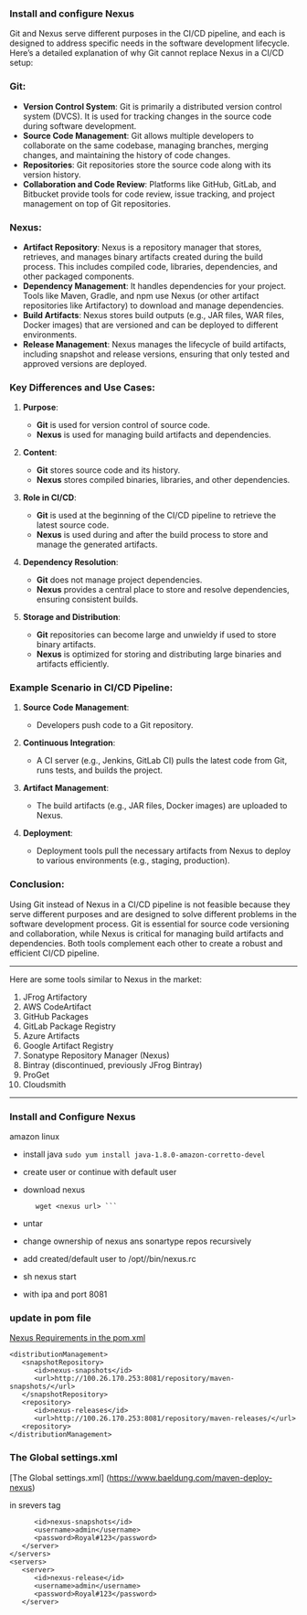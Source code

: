 ### Install and configure Nexus
Git and Nexus serve different purposes in the CI/CD pipeline, and each is designed to address specific needs in the software development lifecycle. Here’s a detailed explanation of why Git cannot replace Nexus in a CI/CD setup:

### Git:
- **Version Control System**: Git is primarily a distributed version control system (DVCS). It is used for tracking changes in the source code during software development.
- **Source Code Management**: Git allows multiple developers to collaborate on the same codebase, managing branches, merging changes, and maintaining the history of code changes.
- **Repositories**: Git repositories store the source code along with its version history.
- **Collaboration and Code Review**: Platforms like GitHub, GitLab, and Bitbucket provide tools for code review, issue tracking, and project management on top of Git repositories.

### Nexus:
- **Artifact Repository**: Nexus is a repository manager that stores, retrieves, and manages binary artifacts created during the build process. This includes compiled code, libraries, dependencies, and other packaged components.
- **Dependency Management**: It handles dependencies for your project. Tools like Maven, Gradle, and npm use Nexus (or other artifact repositories like Artifactory) to download and manage dependencies.
- **Build Artifacts**: Nexus stores build outputs (e.g., JAR files, WAR files, Docker images) that are versioned and can be deployed to different environments.
- **Release Management**: Nexus manages the lifecycle of build artifacts, including snapshot and release versions, ensuring that only tested and approved versions are deployed.

### Key Differences and Use Cases:
1. **Purpose**:
   - **Git** is used for version control of source code.
   - **Nexus** is used for managing build artifacts and dependencies.

2. **Content**:
   - **Git** stores source code and its history.
   - **Nexus** stores compiled binaries, libraries, and other dependencies.

3. **Role in CI/CD**:
   - **Git** is used at the beginning of the CI/CD pipeline to retrieve the latest source code.
   - **Nexus** is used during and after the build process to store and manage the generated artifacts.

4. **Dependency Resolution**:
   - **Git** does not manage project dependencies.
   - **Nexus** provides a central place to store and resolve dependencies, ensuring consistent builds.

5. **Storage and Distribution**:
   - **Git** repositories can become large and unwieldy if used to store binary artifacts.
   - **Nexus** is optimized for storing and distributing large binaries and artifacts efficiently.

### Example Scenario in CI/CD Pipeline:
1. **Source Code Management**:
   - Developers push code to a Git repository.
   
2. **Continuous Integration**:
   - A CI server (e.g., Jenkins, GitLab CI) pulls the latest code from Git, runs tests, and builds the project.

3. **Artifact Management**:
   - The build artifacts (e.g., JAR files, Docker images) are uploaded to Nexus.

4. **Deployment**:
   - Deployment tools pull the necessary artifacts from Nexus to deploy to various environments (e.g., staging, production).

### Conclusion:
Using Git instead of Nexus in a CI/CD pipeline is not feasible because they serve different purposes and are designed to solve different problems in the software development process. Git is essential for source code versioning and collaboration, while Nexus is critical for managing build artifacts and dependencies. Both tools complement each other to create a robust and efficient CI/CD pipeline.

---
Here are some tools similar to Nexus in the market:

1. JFrog Artifactory
2. AWS CodeArtifact
3. GitHub Packages
4. GitLab Package Registry
5. Azure Artifacts
6. Google Artifact Registry
7. Sonatype Repository Manager (Nexus)
8. Bintray (discontinued, previously JFrog Bintray)
9. ProGet
10. Cloudsmith
---
### Install and Configure Nexus
amazon linux

- install java 
   ```sudo yum install java-1.8.0-amazon-corretto-devel```

- create user or continue with default user
- download nexus 
   ```cd /opt
      wget <nexus url> ```
- untar 
- change ownership of nexus ans sonartype repos recursively
- add created/default user to /opt/<nexus>/bin/nexus.rc
- sh nexus start
- with ipa and port 8081

### update in pom file

[Nexus Requirements in the pom.xml](https://www.baeldung.com/maven-deploy-nexus)

```
<distributionManagement>
   <snapshotRepository>
      <id>nexus-snapshots</id>
      <url>http://100.26.170.253:8081/repository/maven-snapshots/</url>
   </snapshotRepository>
   <repository>
      <id>nexus-releases</id>
      <url>http://100.26.170.253:8081/repository/maven-releases/</url>
   <repository>
</distributionManagement>
```

### The Global settings.xml
[The Global settings.xml] (https://www.baeldung.com/maven-deploy-nexus)

in srevers tag
```<server>
      <id>nexus-snapshots</id>
      <username>admin</username>
      <password>Royal#123</password>
   </server>
</servers>
<servers>
   <server>
      <id>nexus-release</id>
      <username>admin</username>
      <password>Royal#123</password>
   </server>
```
